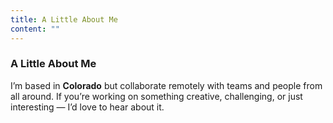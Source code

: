 ```yaml
---
title: A Little About Me
content: ""
---
```


### A Little About Me

I’m based in **Colorado** but collaborate remotely with teams and people from all around. If you’re working on something creative, challenging, or just interesting — I’d love to hear about it.